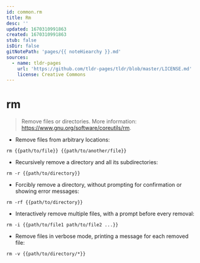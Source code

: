 ```yaml
---
id: common.rm
title: Rm
desc: ''
updated: 1670310991863
created: 1670310991863
stub: false
isDir: false
gitNotePath: 'pages/{{ noteHiearchy }}.md'
sources:
  - name: tldr-pages
    url: 'https://github.com/tldr-pages/tldr/blob/master/LICENSE.md'
    license: Creative Commons
---
```

# rm

> Remove files or directories.
> More information: <https://www.gnu.org/software/coreutils/rm>.

- Remove files from arbitrary locations:

`rm {{path/to/file}} {{path/to/another/file}}`

- Recursively remove a directory and all its subdirectories:

`rm -r {{path/to/directory}}`

- Forcibly remove a directory, without prompting for confirmation or showing error messages:

`rm -rf {{path/to/directory}}`

- Interactively remove multiple files, with a prompt before every removal:

`rm -i {{path/to/file1 path/to/file2 ...}}`

- Remove files in verbose mode, printing a message for each removed file:

`rm -v {{path/to/directory/*}}`

